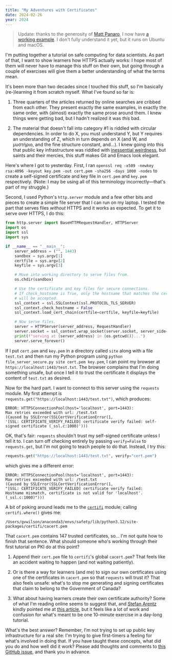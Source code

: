 ```yaml
---
title: "My Adventures with Certificates"
date: 2024-02-26
year: 2024
---
```


> Update: thanks to the generosity of [Matt Panaro][panaro-matt],
> I now have [a working example][https-example].
> I don't fully understand it yet,
> but it runs on Ubuntu and macOS.

I'm putting together a tutorial on safe computing for data scientists.
As part of that,
I want to show learners how HTTPS actually works:
I hope most of them will never have to manage this stuff on their own,
but going through a couple of exercises will give them a better understanding of
what the terms mean.

It's been more than two decades since I touched this stuff,
so I'm basically (re-)learning it from scratch myself.
What I've found so far is:

1.  Three quarters of the articles returned by online searches
    are cribbed from each other.
    They present exactly the same examples,
    in exactly the same order,
    with (almost) exactly the same prose around them.
    I knew things were getting bad,
    but I hadn't realized it was *this* bad.

2.  The material that doesn't fall into category #1
    is riddled with circular dependencies.
    In order to do X, you must understand Y,
    but Y requires an understanding of Z,
    which in turn depends on X
    (and W, and μυστήριο, and the fine structure constant, and…).
    I knew going into this that public key infrastructure was riddled with
    [inessential weirdness][inessential],
    but saints and their mercies,
    this stuff makes Git and Emacs look elegant.

Here's where I got to yesterday.
First,
I ran `openssl req -x509 -newkey rsa:4096 -keyout key.pem -out cert.pem -sha256 -days 1000 -nodes`
to create a self-signed certificate and key file in `cert.pem` and `key.pem` respectively.
(Note: I may be using all of this terminology incorrectly—that's part of my struggle.)

Second,
I used Python's `http.server` module and a few other bits and pieces
to create a simple file server that I can run on my laptop.
I tested the part that serves files *without* HTTPS and it works as expected.
To get it to serve over HTTPS, I do this:

```py
from http.server import BaseHTTPRequestHandler, HTTPServer
import os
import ssl
import sys

if __name__ == "__main__":
    server_address = ("", 1443)
    sandbox = sys.argv[1]
    certfile = sys.argv[2]
    keyfile = sys.argv[3]

    # Move into working directory to serve files from.
    os.chdir(sandbox)

    # Use the certificate and key files for secure connections.
    # If check_hostname is True, only the hostname that matches the certificate
    # will be accepted.
    ssl_context = ssl.SSLContext(ssl.PROTOCOL_TLS_SERVER)
    ssl_context.check_hostname = False
    ssl_context.load_cert_chain(certfile=certfile, keyfile=keyfile)

    # Now serve files.
    server = HTTPServer(server_address, RequestHandler)
    server.socket = ssl_context.wrap_socket(server.socket, server_side=True)
    print(f"serving at {server_address} in {os.getcwd()}...")
    server.serve_forever()
```

If I put `cert.pem` and `key.pem` in a directory called `site` along with a file `test.txt`
and then run my Python program using `python file_server_secure.py site cert.pem key.pem`,
I can point my browser at `https://localhost:1443/test.txt`.
The browser complains that I'm doing something unsafe,
but once I tell it to trust the certificate
it displays the content of `test.txt` as desired.

Now for the hard part.
I want to connect to this server using the `requests` module.
My first attempt is `requests.get("https://localhost:1443/test.txt")`,
which produces:

```
ERROR: HTTPSConnectionPool(host='localhost', port=1443):
Max retries exceeded with url: /test.txt
(Caused by SSLError(SSLCertVerificationError(1,
'[SSL: CERTIFICATE_VERIFY_FAILED] certificate verify failed: self-signed certificate (_ssl.c:1000)')))
```

OK, that's fair:
`requests` shouldn't trust my self-signed certificate unless I tell it to.
I can turn off checking entirely by passing `verify=False` to `requests.get`,
but I'm not going to teach people to do that.
Instead,
I try this:

```py
requests.get("https://localhost:1443/test.txt", verify="cert.pem")
```

which gives me a different error:

```
ERROR: HTTPSConnectionPool(host='localhost', port=1443):
Max retries exceeded with url: /test.txt
(Caused by SSLError(SSLCertVerificationError(1,
"[SSL: CERTIFICATE_VERIFY_FAILED] certificate verify failed:
Hostname mismatch, certificate is not valid for 'localhost'. (_ssl.c:1000)")))
```

A bit of poking around leads me to the [`certifi`][certifi] module;
calling `certifi.where()` gives me:

```
/Users/gvwilson/anaconda3/envs/safety/lib/python3.12/site-packages/certifi/cacert.pem
```

That `cacert.pem` contains 147 trusted certificates, so…
I'm not quite how to finish that sentence.
What should someone who's working through their first tutorial on PKI do at this point?

1.  Append their `cert.pem` file to `certifi`'s global `cacert.pem`?
    That feels like an accident waiting to happen (and not waiting patiently).

2.  Or is there a way for learners (and me) to sign our own certificates
    using one of the certificates in `cacert.pem`
    so that `requests` will trust it?
    That also feels unsafe:
    what's to stop me generating and signing certificates that claim to belong to
    the Government of Canada?

3.  What about having learners create their own certificate authority?
    Some of what I'm reading online seems to suggest that,
    and [Stefan Arentz][arentz-stefan] kindly pointed me at [this article][cloudflare],
    but it feels like a lot of work and confusion
    for what's meant to be one 10-minute exercise in a day-long tutorial.

What's the best answer?
Remember,
I'm not trying to set up public key infrastructure for a real site:
I'm trying to give first-timers a feeling for what's involved in doing that.
If you have taught these concepts,
what did you do and how well did it work?
Please add thoughts and comments to [this GitHub issue][issue],
and thank you in advance.

[arentz-stefan]: https://www.linkedin.com/in/stefanarentz/
[certifi]: https://pypi.org/project/certifi/
[cloudflare]: https://technedigitale.com/archives/639
[https-example]: https://github.com/gvwilson/https_example
[inessential]: https://www.harihareswara.net/posts/2014/inessential-weirdnesses-in-open-source/
[issue]: https://github.com/gvwilson/thirdbit/issues/130
[panaro-matt]: https://github.com/panarom
